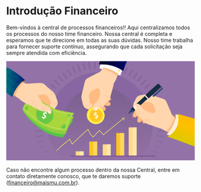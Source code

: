 # Introdução Financeiro

Bem-vindos à central de processos financeiros!! Aqui centralizamos todos os processos do nosso time financeiro. Nossa central é completa e esperamos que te direcione em todas as suas dúvidas. Nosso time trabalha para fornecer suporte contínuo, assegurando que cada solicitação seja sempre atendida com eficiência.

![intro](/assets/images/financeiro1.png#center)

Caso não encontre algum processo dentro da nossa Central, entre em contato diretamente conosco, que te daremos suporte (financeiro@maismu.com.br).